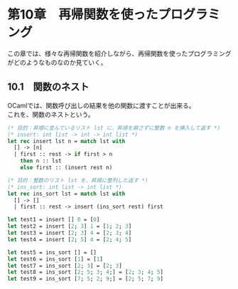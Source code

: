 # 第10章　再帰関数を使ったプログラミング

この章では、様々な再帰関数を紹介しながら、再帰関数を使ったプログラミングがどのようなものなのか見ていく。

## 10.1　関数のネスト

OCamlでは、関数呼び出しの結果を他の関数に渡すことが出来る。  
これを、関数のネストという。

```ocaml
(* 目的：昇順に並んでいるリスト lst に、昇順を崩さずに整数 n を挿入して返す *)
(* insert: int list -> int -> int list *)
let rec insert lst n = match lst with
  [] -> [n]
  | first :: rest -> if first > n
    then n :: lst
    else first :: (insert rest n)

(* 目的：整数のリスト lst を、昇順に整列した返す *)
(* ins_sort: int list -> int list *)
let rec ins_sort lst = match lst with
  [] -> []
  | first :: rest -> insert (ins_sort rest) first

let test1 = insert [] 0 = [0]
let test2 = insert [2; 3] 1 = [1; 2; 3]
let test3 = insert [2; 3] 4 = [2; 3; 4]
let test4 = insert [2; 5] 4 = [2; 4; 5]

let test5 = ins_sort [] = []
let test6 = ins_sort [1] = [1]
let test7 = ins_sort [2; 3] = [2; 3]
let test8 = ins_sort [2; 5; 3; 4;] = [2; 3; 4; 5]
let test9 = ins_sort [7; 5; 2; 9;] = [2; 5; 7; 9]
```
